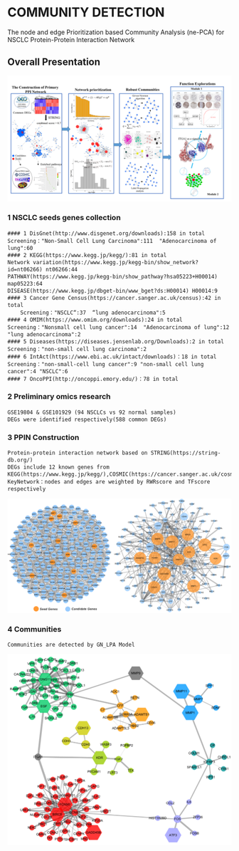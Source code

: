 # COMMUNITY DETECTION
The node and edge Prioritization based Community Analysis (ne-PCA) for NSCLC Protein-Protein Interaction Network 

##  Overall Presentation
   ![frank](https://github.com/wf-frank2019/-storehouse/blob/master/res/Outline1.png "Outline")
   
### 1 NSCLC seeds genes collection
	#### 1 DisGnet(http://www.disgenet.org/downloads):158 in total   
	Screening："Non-Small Cell Lung Carcinoma":111  "Adenocarcinoma of lung":60
   	#### 2 KEGG(https://www.kegg.jp/kegg/):81 in total
	Network variation(https://www.kegg.jp/kegg-bin/show_network?id=nt06266) nt06266:44
	PATHWAY(https://www.kegg.jp/kegg-bin/show_pathway?hsa05223+H00014) map05223:64
  	DISEASE(https://www.kegg.jp/dbget-bin/www_bget?ds:H00014) H00014:9 
	#### 3 Cancer Gene Census(https://cancer.sanger.ac.uk/census):42 in total
     	Screening："NSCLC“:37  “lung adenocarcinoma":5
	#### 4 OMIM(https://www.omim.org/downloads):24 in total
	Screening："Nonsmall cell lung cancer":14  "Adenocarcinoma of lung":12 "lung adenocarcinoma":2
	#### 5 Diseases(https://diseases.jensenlab.org/Downloads):2 in total
	Screening："non-small cell lung carcinoma":2
	#### 6 IntAct(https://www.ebi.ac.uk/intact/downloads)：18 in total
	Screening："non-small-cell lung cancer":9 "non-small cell lung cancer":4 "NSCLC":6
	#### 7 OncoPPI(http://oncoppi.emory.edu/)：78 in total

### 2 Preliminary omics research
	GSE19804 & GSE101929 (94 NSCLCs vs 92 normal samples)
   	DEGs were identified respectively(588 common DEGs)

### 3 PPIN Construction
	Protein-protein interaction network based on STRING(https://string-db.org/)
   	DEGs include 12 known genes from KEGG(https://www.kegg.jp/kegg/),COSMIC(https://cancer.sanger.ac.uk/cosmic/),DisGenet(https://www.disgenet.org/)
	KeyNetwork：nodes and edges are weighted by RWRscore and TFscore respectively
   ![frank](https://github.com/wf-frank2019/-storehouse/blob/master/res/git2.PNG "PPN_WCN")

### 4 Communities
	Communities are detected by GN_LPA Model
   ![frank](https://github.com/wf-frank2019/-storehouse/blob/master/res/community.PNG "Module")


